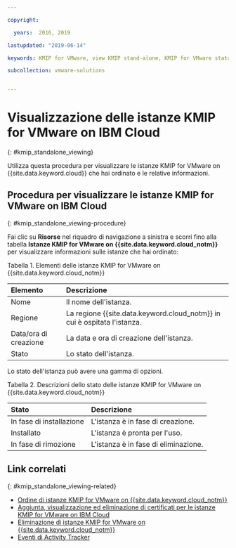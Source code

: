 ```yaml
---

copyright:

  years:  2016, 2019

lastupdated: "2019-06-14"

keywords: KMIP for VMware, view KMIP stand-alone, KMIP for VMware status

subcollection: vmware-solutions


---
```


# Visualizzazione delle istanze KMIP for VMware on IBM Cloud
{: #kmip_standalone_viewing}

Utilizza questa procedura per visualizzare le istanze KMIP for VMware on {{site.data.keyword.cloud}} che hai ordinato e le relative informazioni.

## Procedura per visualizzare le istanze KMIP for VMware on IBM Cloud
{: #kmip_standalone_viewing-procedure}

Fai clic su **Risorse** nel riquadro di navigazione a sinistra e scorri fino alla tabella **Istanze KMIP for VMware on {{site.data.keyword.cloud_notm}}** per visualizzare informazioni sulle istanze che hai ordinato:

Tabella 1. Elementi delle istanze KMIP for VMware on {{site.data.keyword.cloud_notm}}

| Elemento        | Descrizione       |  
|:----------- |:----------------- |
| Nome | Il nome dell'istanza. |
| Regione | La regione {{site.data.keyword.cloud_notm}} in cui è ospitata l'istanza. |
| Data/ora di creazione | La data e ora di creazione dell'istanza. |  
| Stato | Lo stato dell'istanza. |

Lo stato dell'istanza può avere una gamma di opzioni.

Tabella 2. Descrizioni dello stato delle istanze KMIP for VMware on {{site.data.keyword.cloud_notm}}

| Stato        | Descrizione       |
|:------------- |:------------- |
| In fase di installazione | L'istanza è in fase di creazione. |
| Installato | L'istanza è pronta per l'uso. |
| In fase di rimozione | L'istanza è in fase di eliminazione. |

## Link correlati
{: #kmip_standalone_viewing-related}

* [Ordine di istanze KMIP for VMware on {{site.data.keyword.cloud_notm}}](/docs/services/vmwaresolutions/services?topic=vmware-solutions-kmip_standalone_ordering)
* [Aggiunta, visualizzazione ed eliminazione di certificati per le istanze KMIP for VMware on IBM Cloud](/docs/services/vmwaresolutions/services?topic=vmware-solutions-kmip_standalone_addingdeletingcert)
* [Eliminazione di istanze KMIP for VMware on {{site.data.keyword.cloud_notm}}](/docs/services/vmwaresolutions/services?topic=vmware-solutions-kmip_standalone_deleting)
* [Eventi di Activity Tracker](/docs/services/vmwaresolutions/vmonic?topic=vmware-solutions-at-events)
